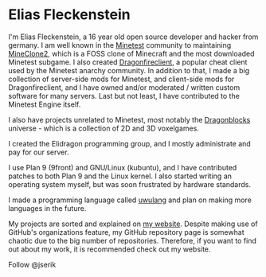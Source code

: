 # Elias Fleckenstein

I'm Elias Fleckenstein, a 16 year old open source developer and hacker from germany. I am well known in the [Minetest](http://minetest.net/) community to maintaining [MineClone2](https://content.minetest.net/packages/Wuzzy/mineclone2), which is a FOSS clone of Minecraft and the most downloaded Minetest subgame. I also created [Dragonfireclient](https://github.com/dragonfireclient/dragonfireclient), a popular cheat client used by the Minetest anarchy community. In addition to that, I made a big collection of server-side mods for Minetest, and client-side mods for Dragonfireclient, and I have owned and/or moderated / written custom software for many servers. Last but not least, I have contributed to the Minetest Engine itself.

I also have projects unrelated to Minetest, most notably the [Dragonblocks](https://github.com/dragonblocks) universe - which is a collection of 2D and 3D voxelgames.

I created the Elidragon programming group, and I mostly administrate and pay for our server.

I use Plan 9 (9front) and GNU/Linux (kubuntu), and I have contributed patches to both Plan 9 and the Linux kernel. I also started writing an operating system myself, but was soon frustrated by hardware standards.

I made a programming language called [uwulang](https://github.com/EliasFleckenstein03/uwu-lang) and plan on making more languages in the future. 

My projects are sorted and explained on [my website](https://fleckenstein.elidragon.com/). Despite making use of GitHub's organizations feature, my GitHub repository page is somewhat chaotic due to the big number of repositories. Therefore, if you want to find out about my work, it is recommended check out my website.

Follow @jserik
